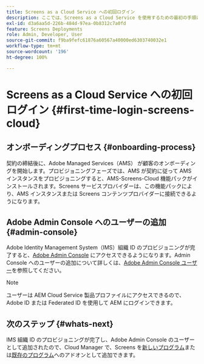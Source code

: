 ```yaml
---
title: Screens as a Cloud Service への初回ログイン
description: ここでは、Screens as a Cloud Service を使用するための最初の手順について説明します。
exl-id: d3a6aa5d-226b-484d-97ea-0b8312c7a0fd
feature: Screens Deployments
role: Admin, Developer, User
source-git-commit: f9ba9fefc61876a60567a40000ed6303740032e1
workflow-type: tm+mt
source-wordcount: '196'
ht-degree: 100%

---
```


# Screens as a Cloud Service への初回ログイン {#first-time-login-screens-cloud}


## オンボーディングプロセス {#onboarding-process}

契約の締結後に、Adobe Managed Services（AMS）
が顧客のオンボーディングを開始します。プロビジョニングフェーズでは、AMS が契約に従って AMS インスタンスをプロビジョニングすると、AMS-Screens-Cloud 機能パックがインストールされます。Screens サービスプロバイダーは、この機能パックにより、AMS インスタンスまたは Screens コンテンツプロバイダーに接続できるようになります。

## Adobe Admin Console へのユーザーの追加 {#admin-console}

Adobe Identity Management System（IMS）組織 ID のプロビジョニングが完了すると、[Adobe Admin Console](https://adminconsole.adobe.com/) にアクセスできるようになります。Admin Console へのユーザーの追加について詳しくは、[Adobe Admin Console ユーザー](https://helpx.adobe.com/jp/enterprise/admin-guide.html/enterprise/using/users.ug.html)を参照してください。

>[!NOTE]
>ユーザーは AEM Cloud Service 製品プロファイルにアクセスできるので、Adobe ID または Federated ID を使用して AEM にログインできます。

## 次のステップ {#whats-next}

IMS 組織 ID のプロビジョニングが完了し、Adobe Admin Console のユーザーとして追加されたので、Cloud Manager で、Screens を[新しいプログラム](/help/screens-cloud/onboarding-screens-cloud/add-on-new-program-screens-cloud.md)または[既存のプログラム](/help/screens-cloud/onboarding-screens-cloud/add-on-existing-program-screens-cloud.md)へのアドオンとして追加できます。
